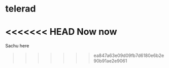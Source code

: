 telerad
=======
<<<<<<< HEAD
Now now
=======
Sachu here
>>>>>>> ea847a63e09d09fb7d6180e6b2e90b91ae2e9061
